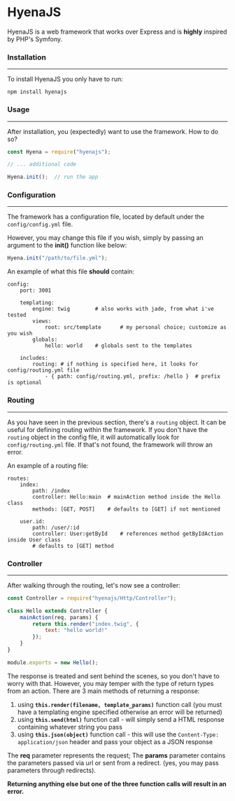 # HyenaJS
HyenaJS is a web framework that works over Express and is **highly** inspired by PHP's Symfony.

### Installation
---
To install HyenaJS you only have to run:
```
npm install hyenajs
```

### Usage
---
After installation, you (expectedly) want to use the framework. How to do so?
```javascript
const Hyena = require("hyenajs");

// ... additional code 

Hyena.init();  // run the app
```


### Configuration
---
The framework has a configuration file, located by default under the `config/config.yml` file.

However, you may change this file if you wish, simply by passing an argument to the **init()** function like below:

```javascript
Hyena.init("/path/to/file.yml");
```

An example of what this file **should** contain:
```
config:
    port: 3001

    templating:
        engine: twig 		# also works with jade, from what i've tested
        views:
            root: src/template		# my personal choice; customize as you wish
        globals:
            hello: world	# globals sent to the templates

    includes:
        routing: # if nothing is specified here, it looks for config/routing.yml file
            - { path: config/routing.yml, prefix: /hello }	# prefix is optional
```

### Routing
---
As you have seen in the previous section, there's a `routing` object. It can be useful for defining routing within the framework. If you don't have the `routing` object in the config file, it will automatically look for `config/routing.yml` file. If that's not found, the framework will throw an error.

An example of a routing file:

```
routes:
    index:
        path: /index
        controller: Hello:main	# mainAction method inside the Hello class
        methods: [GET, POST]	# defaults to [GET] if not mentioned
	
	user.id:
		path: /user/:id
		controller: User:getById	# references method getByIdAction inside User class
		# defaults to [GET] method
```


### Controller
---
After walking through the routing, let's now see a controller:

```javascript
const Controller = require("hyenajs/Http/Controller");

class Hello extends Controller {
    mainAction(req, params) {
        return this.render("index.twig", {
            text: "hello world!"
        });
    }
}

module.exports = new Hello();
```

The response is treated and sent behind the scenes, so you don't have to worry with that. However, you may temper with the type of return types from an action. There are 3 main methods of returning a response:

1. using **`this.render(filename, template_params)`** function call (you must have a templating engine specified otherwise an error will be returned)
2. using **`this.send(html)`** function call - will simply send a HTML response containing whatever string you pass
3. using **`this.json(object)`** function call - this will use the `Content-Type: application/json` header and pass your object as a JSON response

The **req** parameter represents the request;
The **params** parameter contains the parameters passed via url or sent from a redirect. (yes, you may pass parameters through redirects).

**Returning anything else but one of the three function calls will result in an error.**





















